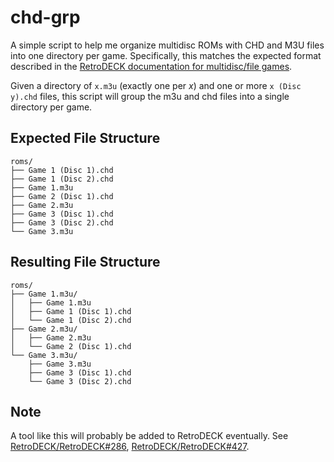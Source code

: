 # chd-grp

A simple script to help me organize multidisc ROMs with CHD and M3U files into one directory per game. Specifically, this matches the expected format described in the [RetroDECK documentation for multidisc/file games](https://retrodeck.readthedocs.io/en/latest/wiki_management/multi-disk/multi-disk/?h=multi).

Given a directory of `x.m3u` (exactly one per _x_) and one or more `x (Disc y).chd` files, this script will group the m3u and chd files into a single directory per game.

## Expected File Structure

```
roms/
├── Game 1 (Disc 1).chd
├── Game 1 (Disc 2).chd
├── Game 1.m3u
├── Game 2 (Disc 1).chd
├── Game 2.m3u
├── Game 3 (Disc 1).chd
├── Game 3 (Disc 2).chd
└── Game 3.m3u
```

## Resulting File Structure

```
roms/
├── Game 1.m3u/
│   ├── Game 1.m3u
│   ├── Game 1 (Disc 1).chd
│   └── Game 1 (Disc 2).chd
├── Game 2.m3u/
│   ├── Game 2.m3u
│   └── Game 2 (Disc 1).chd
└── Game 3.m3u/
    ├── Game 3.m3u
    ├── Game 3 (Disc 1).chd
    └── Game 3 (Disc 2).chd
```

## Note

A tool like this will probably be added to RetroDECK eventually. See [RetroDECK/RetroDECK#286](https://github.com/RetroDECK/RetroDECK/issues/286), [RetroDECK/RetroDECK#427](https://github.com/RetroDECK/RetroDECK/issues/427).
